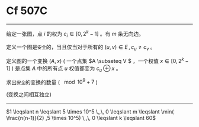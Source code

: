 # Cf 507C

------

给定一张图，点 $i$ 的权为 $c_i \in [0,2^k-1]$ 。有 $m$ 条无向边。

定义一个图是`安全`的，当且仅当对于所有的 $(u,v) \in E \,,\, c_u \ne c_ v$ 。

定义图的一个变换 $(A,x)$ ( 一个点集 $A \subseteq V $ ，一个权值 $x \in [0,2^k-1]$ ) 是点集 $A$ 中的所有点 $u$ 权值都变为 $c_u \oplus x$ 。

求出`安全`的变换的数量 ( $\mod 10^9+7$ )

(变换之间相互独立)

-----

$1 \leqslant n \leqslant 5 \times 10^5 \,,\, 0 \leqslant m \leqslant \min( \frac{n(n-1)}{2} ,5 \times 10^5) \,,\, 0 \leqslant k \leqslant 60$

